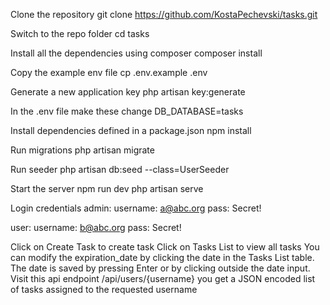 Clone the repository
git clone https://github.com/KostaPechevski/tasks.git

Switch to the repo folder
cd tasks

Install all the dependencies using composer
composer install

Copy the example env file 
cp .env.example .env

Generate a new application key
php artisan key:generate

In the .env file make these change
DB_DATABASE=tasks

Install dependencies defined in a package.json
npm install

Run migrations
php artisan migrate

Run seeder
php artisan db:seed --class=UserSeeder 

Start the server
npm run dev
php artisan serve


Login credentials
admin:
username: a@abc.org
pass: Secret!

user:
username: b@abc.org
pass: Secret!

Click on Create Task to create task
Click on Tasks List to view all tasks
You can modify the expiration_date by clicking the date in the Tasks List table. The date is saved by pressing Enter
or by clicking outside the date input.
Visit this api endpoint  /api/users/{username} you get a JSON encoded list of tasks assigned to the requested username
